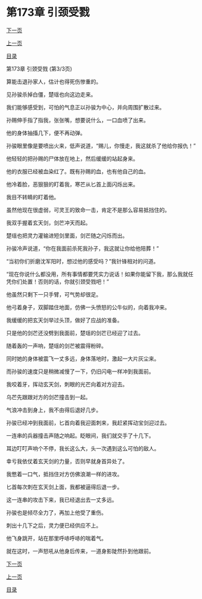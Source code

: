 <h1>第173章    引颈受戮</h1>
            <div><p><a href="./0519_%E7%AC%AC174%E7%AB%A0_%E6%8D%A2%E5%B0%B8.md">下一页</a></p><p><a href="./0517_%E7%AC%AC173%E7%AB%A0_%E5%BC%95%E9%A2%88%E5%8F%97%E6%88%AE.md">上一页</a></p><p><a href="../">目录</a></p></div>
            <div><p>第173章    引颈受戮 (第3/3页)</p><p>算能击退孙家人，估计也得死伤惨重的。</p><p>见孙骏杀掉白僵，楚瑶也向这边走来。</p><p>我们能够感受到，可怕的气息正以孙骏为中心，并向周围扩散过来。</p><p>孙赐伸手指了指我，张张嘴，想要说什么，一口血喷了出来。</p><p>他的身体抽搐几下，便不再动弹。</p><p>孙骏眼里像是要喷出火来，低声说道，“赐儿，你慢走，我这就杀了他给你报仇！”</p><p>他轻轻的把孙赐的尸体放在地上，然后缓缓的站起身来。</p><p>他的衣服已经被血染红了。既有孙赐的血，也有他自己的血。</p><p>他冷着脸，恶狠狠的盯着我，寒芒从匕首上面闪烁出来。</p><p>我目不转睛的盯着他。</p><p>虽然他现在很虚弱，可灵王的致命一击，肯定不是那么容易抵挡住的。</p><p>我双手握着玄天剑，剑芒冲天而起。</p><p>楚瑶也把灵力灌输进短剑里面，剑芒随之闪烁而出。</p><p>孙骏冷声说道，“你在我面前杀死我孙子，我这就让你给他陪葬！”</p><p>“当初你们折磨沈军阳时，想过他的感受吗？”我针锋相对的问道。</p><p>“现在你说什么都没用，所有事情都要凭实力说话！如果你能留下我，那么我就任凭你们处置！否则的话，你就引颈受戮吧！”</p><p>他虽然只剩下一只手臂，可气势却很足。</p><p>他弓着身子，双脚踏住地面，仿佛一头愤怒的公牛似的，向着我冲来。</p><p>我缓缓的把玄天剑举过头顶，做好了应战的准备。</p><p>只是他的剑芒还没劈到我面前，楚瑶的剑芒已经迎了过去。</p><p>随着轰的一声响，楚瑶的剑芒被震得粉碎。</p><p>同时她的身体被震飞一丈多远，身体落地时，激起一大片灰尘来。</p><p>而孙骏的速度只是稍微减慢了一下，仍旧闪电一样冲到我面前。</p><p>我咬着牙，挥动玄天剑，刺眼的光芒向着对方迎去。</p><p>乌芒先跟跟对方的剑芒撞击到一起。</p><p>气浪冲击到身上，我不由得后退好几步。</p><p>孙骏已经冲到我面前，匕首向着我迎面刺来，我赶紧挥动宝剑迎过去。</p><p>一连串的兵器撞击声随之响起。眨眼间，我们就交手了十几下。</p><p>耳边叮叮声响个不停，我长这么大，头一次遇到这么可怕的敌人。</p><p>幸亏我依仗着玄天剑的力量，否则早就身首异处了。</p><p>我憋着一口气，抵挡住对方仿佛浪潮一样的进攻。</p><p>匕首每次刺在玄天剑上面，我都被逼得后退一步。</p><p>这一连串的攻击下来，我已经退出去一丈多远。</p><p>孙骏也是倾尽全力了，再加上他受了重伤。</p><p>刺出十几下之后，灵力便已经供应不上。</p><p>他飞身跳开，站在那里呼哧呼哧的喘着气。</p><p>就在这时，一声怒吼从他身后传来，一道身影陡然扑到他跟前。</p></div>
            <div><p><a href="./0519_%E7%AC%AC174%E7%AB%A0_%E6%8D%A2%E5%B0%B8.md">下一页</a></p><p><a href="./0517_%E7%AC%AC173%E7%AB%A0_%E5%BC%95%E9%A2%88%E5%8F%97%E6%88%AE.md">上一页</a></p><p><a href="../">目录</a></p></div>